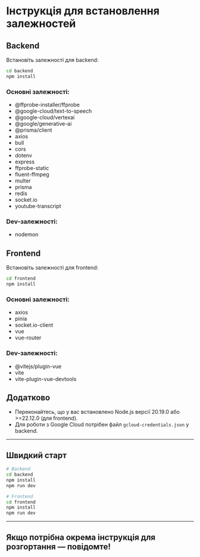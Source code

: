 # Інструкція для встановлення залежностей

## Backend

Встановіть залежності для backend:

```bash
cd backend
npm install
```

### Основні залежності:
- @ffprobe-installer/ffprobe
- @google-cloud/text-to-speech
- @google-cloud/vertexai
- @google/generative-ai
- @prisma/client
- axios
- bull
- cors
- dotenv
- express
- ffprobe-static
- fluent-ffmpeg
- multer
- prisma
- redis
- socket.io
- youtube-transcript

### Dev-залежності:
- nodemon

## Frontend

Встановіть залежності для frontend:

```bash
cd frontend
npm install
```

### Основні залежності:
- axios
- pinia
- socket.io-client
- vue
- vue-router

### Dev-залежності:
- @vitejs/plugin-vue
- vite
- vite-plugin-vue-devtools

## Додатково
- Переконайтесь, що у вас встановлено Node.js версії 20.19.0 або >=22.12.0 (для frontend).
- Для роботи з Google Cloud потрібен файл `gcloud-credentials.json` у backend.

---

## Швидкий старт

```bash
# Backend
cd backend
npm install
npm run dev

# Frontend
cd frontend
npm install
npm run dev
```

---

## Якщо потрібна окрема інструкція для розгортання — повідомте!
